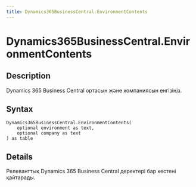 ```yaml
---
title: Dynamics365BusinessCentral.EnvironmentContents
---
```


# Dynamics365BusinessCentral.EnvironmentContents


## Description

Dynamics 365 Business Central ортасын және компаниясын енгізіңіз.


## Syntax

```powerquery
Dynamics365BusinessCentral.EnvironmentContents(
    optional environment as text,
    optional company as text
) as table
```


## Details

Релеванттық Dynamics 365 Business Central деректері бар кестені қайтарады. 


